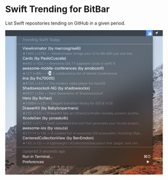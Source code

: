 # Swift Trending for BitBar

List Swift repositories tending on GitHub in a given period.

![Screenshot](screenshot.png "Screenshot")
